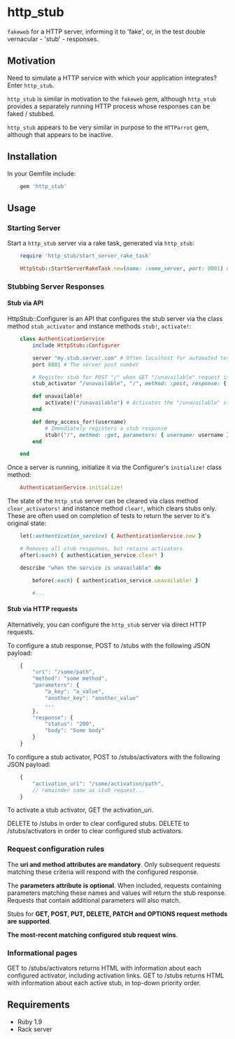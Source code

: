 http_stub
=========

```fakeweb``` for a HTTP server, informing it to 'fake', or, in the test double vernacular - 'stub' - responses.

Motivation
----------

Need to simulate a HTTP service with which your application integrates?  Enter ```http_stub```.

```http_stub``` is similar in motivation to the ```fakeweb``` gem, although ```http_stub``` provides a separately running HTTP process whose responses can be faked / stubbed.

```http_stub``` appears to be very similar in purpose to the ```HTTParrot``` gem, although that appears to be inactive.

Installation
------------

In your Gemfile include:

```ruby
    gem 'http_stub'
```

Usage
-----

### Starting Server ###

Start a ```http_stub``` server via a rake task, generated via ```http_stub```:

```ruby
    require 'http_stub/start_server_rake_task'

    HttpStub::StartServerRakeTask.new(name: :some_server, port: 8001) # Generates 'start_some_server' task
```

### Stubbing Server Responses ###

#### Stub via API ####

HttpStub::Configurer is an API that configures the stub server via the class method ```stub_activator``` and instance methods ```stub!```, ```activate!```:

```ruby
    class AuthenticationService
        include HttpStub::Configurer

        server "my.stub.server.com" # Often localhost for automated test purposes
        port 8001 # The server post number

        # Register stub for POST "/" when GET "/unavailable" request is made
        stub_activator "/unavailable", "/", method: :post, response: { status: 404 }

        def unavailable!
            activate!("/unavailable") # Activates the "/unavailable" stub
        end

        def deny_access_for!(username)
            # Immediately registers a stub response
            stub!("/", method: :get, parameters: { username: username }, response: { status: 403 })
        end

    end
```

Once a server is running, initialize it via the Configurer's ```initialize!``` class method:

```ruby
    AuthenticationService.initialize!
```

The state of the ```http_stub``` server can be cleared via class method ```clear_activators!``` and instance method ```clear!```, which clears stubs only.
These are often used on completion of tests to return the server to it's original state:

```ruby
    let(:authentication_service) { AuthenticationService.new }

    # Removes all stub responses, but retains activators
    after(:each) { authentication_service.clear! }

    describe "when the service is unavailable" do

        before(:each) { authentication_service.unavailable! }

        #...
```

#### Stub via HTTP requests ####

Alternatively, you can configure the ```http_stub``` server via direct HTTP requests.

To configure a stub response, POST to /stubs with the following JSON payload:

```javascript
    {
        "uri": "/some/path",
        "method": "some method",
        "parameters": {
            "a_key": "a_value",
            "another_key": "another_value"
            ...
        },
        "response": {
            "status": "200",
            "body": "Some body"
        }
    }
```

To configure a stub activator, POST to /stubs/activators with the following JSON payload:

```javascript
    {
        "activation_uri": "/some/activation/path",
        // remainder same as stub request...
    }
```

To activate a stub activator, GET the activation_uri.

DELETE to /stubs in order to clear configured stubs.
DELETE to /stubs/activators in order to clear configured stub activators.

### Request configuration rules ###

The **uri and method attributes are mandatory**.
Only subsequent requests matching these criteria will respond with the configured response.

The **parameters attribute is optional**.
When included, requests containing parameters matching these names and values will return the stub response.
Requests that contain additional parameters will also match.

Stubs for **GET, POST, PUT, DELETE, PATCH and OPTIONS request methods are supported**.

**The most-recent matching configured stub request wins**.

### Informational pages ###

GET to /stubs/activators returns HTML with information about each configured activator, including activation links.
GET to /stubs returns HTML with information about each active stub, in top-down priority order.

Requirements
------------

* Ruby 1.9
* Rack server
